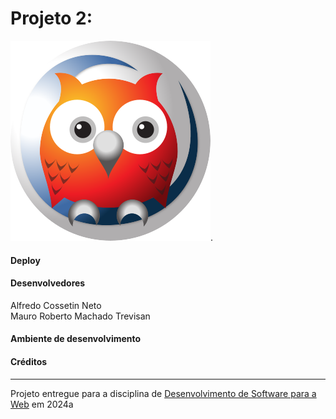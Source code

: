 # Projeto 2: 
![Screenshot do projeto](./image.png).

#### Deploy

#### Desenvolvedores

Alfredo Cossetin Neto  
Mauro Roberto Machado Trevisan

#### Ambiente de desenvolvimento

#### Créditos

---
Projeto entregue para a disciplina de [Desenvolvimento de Software para a Web](https://github.com/AndreaInfUFSM/elc1090-2024a) em 2024a
